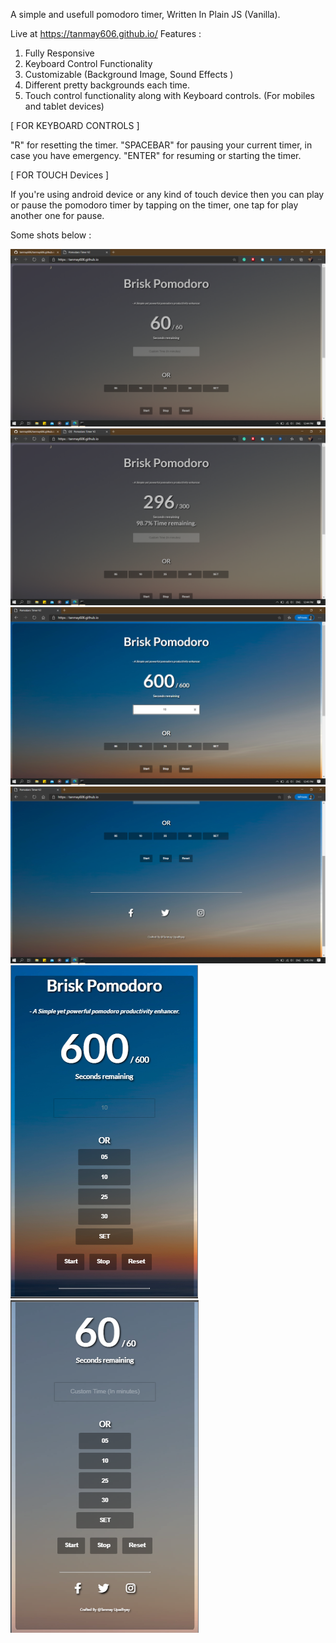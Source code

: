 A simple and usefull pomodoro timer, Written In Plain JS (Vanilla).


Live at https://tanmay606.github.io/
Features :

1. Fully Responsive 
2. Keyboard Control Functionality
3. Customizable (Background Image, Sound Effects )
4. Different pretty backgrounds each time.
5. Touch control functionality along with Keyboard controls. (For mobiles and tablet devices)


[ FOR KEYBOARD CONTROLS ] 

"R" for resetting the timer.
"SPACEBAR" for pausing your current timer, in case you have emergency.
"ENTER" for resuming or starting the timer.

[ FOR TOUCH Devices ]

If you're using android device or any kind of touch device then you can play or pause the pomodoro timer by tapping on the timer, one tap for play another one for pause.



Some shots below : 

![Image1](https://raw.githubusercontent.com/tanmay606/tanmay606.github.io/master/screenshots/1.png)
![Image2](https://raw.githubusercontent.com/tanmay606/tanmay606.github.io/master/screenshots/2.png)
![Image3](https://raw.githubusercontent.com/tanmay606/tanmay606.github.io/master/screenshots/3.png)
![Image4](https://raw.githubusercontent.com/tanmay606/tanmay606.github.io/master/screenshots/4.png)
![Image5](https://raw.githubusercontent.com/tanmay606/tanmay606.github.io/master/screenshots/5.png)
![Image6](https://raw.githubusercontent.com/tanmay606/tanmay606.github.io/master/screenshots/6.png)
